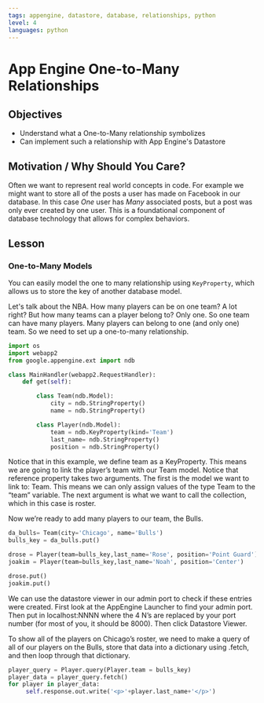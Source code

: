 ```yaml
---
tags: appengine, datastore, database, relationships, python
level: 4
languages: python
---
```


# App Engine One-to-Many Relationships

## Objectives

+ Understand what a One-to-Many relationship symbolizes
+ Can implement such a relationship with App Engine's Datastore

## Motivation / Why Should You Care?

Often we want to represent real world concepts in code. For example we might want to store all of the posts a user has made on Facebook in our database. In this case *One* user has *Many* associated posts, but a post was only ever created by one user. This is a foundational component of database technology that allows for complex behaviors.

## Lesson

### One-to-Many Models

You can easily model the one to many relationship using `KeyProperty`, which allows us to store the key of another database model.

Let's talk about the NBA. How many players can be on one team? A lot right? But how many teams can a player belong to? Only one. So one team can have many players. Many players can belong to one (and only one) team.  So we need to set up a one-to-many relationship.

```python
import os
import webapp2
from google.appengine.ext import ndb

class MainHandler(webapp2.RequestHandler):
    def get(self):

        class Team(ndb.Model):
            city = ndb.StringProperty()
            name = ndb.StringProperty()

        class Player(ndb.Model):
            team = ndb.KeyProperty(kind='Team')
            last_name= ndb.StringProperty()
            position = ndb.StringProperty()
```

Notice that in this example, we define team as a KeyProperty. This means we are going to link the player’s team with our Team model.  Notice that reference property takes two arguments. The first is the model we want to link to: Team. This means we can only assign values of the type Team to the “team” variable. The next argument is what we want to call the collection, which in this case is roster.

Now we’re ready to add many players to our team, the Bulls.

```python
da_bulls= Team(city='Chicago', name='Bulls')
bulls_key = da_bulls.put()

drose = Player(team=bulls_key,last_name='Rose', position='Point Guard')
joakim = Player(team=bulls_key,last_name='Noah', position='Center')

drose.put()
joakim.put()
```

We can use the datastore viewer in our admin port to check if these entries were created. First look at the AppEngine Launcher to find your admin port. Then put in localhost:NNNN where the 4 N’s are replaced by your port number (for most of you, it should be 8000). Then click Datastore Viewer.

To show all of the players on Chicago’s roster, we  need to make a query of all of our players on the Bulls, store that data into a dictionary using .fetch, and then loop through that dictionary.

```python
player_query = Player.query(Player.team = bulls_key)
player_data = player_query.fetch()
for player in player_data:
     self.response.out.write('<p>'+player.last_name+'</p>')
```
